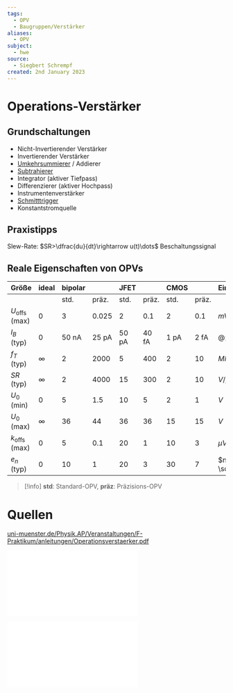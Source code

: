 ```yaml
---
tags:
  - OPV
  - Baugruppen/Verstärker
aliases:
  - OPV
subject:
  - hwe
source:
  - Siegbert Schrempf
created: 2nd January 2023
---
```


# Operations-Verstärker

## Grundschaltungen

- Nicht-Invertierender Verstärker
- Invertierender Verstärker
- [Umkehrsummierer](OPV-Umkehrsummierer.md) / Addierer
- [Subtrahierer](OPV-Subtrahierer.md)
- Integrator (aktiver Tiefpass)
- Differenzierer (aktiver Hochpass)
- Instrumentenverstärker
- [Schmitttrigger](Schmitt%20Trigger.md)
- Konstantstromquelle

## Praxistipps

Slew-Rate: $SR>\dfrac{du}{dt}\rightarrow u(t)\dots$ Beschaltungssignal 

## Reale Eigenschaften von OPVs

| Größe                    | ideal    | bipolar |       | JFET  |       | CMOS |       | Einheit          | Bezeichung     |
|:------------------------ |:-------- |:------- |:----- |:----- |:----- |:---- |:----- |:---------------- | -------------- |
|                          |          | std.    | präz. | std.  | präz. | std. | präz. |                  |                |
| $U_{\text {offs}}$ (max) | 0        | 3       | 0.025 | 2     | 0.1   | 2    | 0.1   | $mV$             | Offsetspannung | 
| $I_B$ (typ)              | 0        | 50 nA   | 25 pA | 50 pA | 40 fA | 1 pA | 2 fA  | $@ 25^{\circ} C$ |                |
| $f_T$ (typ)              | $\infty$ | 2       | 2000  | 5     | 400   | 2    | 10    | $MHz$            |                |
| $SR$ (typ)               | $\infty$ | 2       | 4000  | 15    | 300   | 2    | 10    | $V / \mu s$      |                |
| $U_0$ (min)              | 0        | 5       | 1.5   | 10    | 5     | 2    | 1     | $V$              |                |
| $U_0$ (max)              | $\infty$ | 36      | 44    | 36    | 36    | 15   | 15    | $V$              |                |
| $k_{\text {offs}}$ (max) | 0        | 5       | 0.1   | 20    | 1     | 10   | 3     | $\mu V /K$       |                |
| $e_n$ (typ)              | 0        | 10      | 1     | 20    | 3     | 30   | 7     | $nV / \sqrt{Hz}$ |                |

> [!info] **std**: Standard-OPV, **präz**: Präzisions-OPV

# Quellen

[uni-muenster.de/Physik.AP/Veranstaltungen/F-Praktikum/anleitungen/Operationsverstaerker.pdf](https://www.uni-muenster.de/Physik.AP/Veranstaltungen/F-Praktikum/anleitungen/Operationsverstaerker.pdf)

![OPV](assets/pdf/OPV.pdf)

![OPV Grundschaltungen](assets/pdf/OPV%20Grundschaltungen.pdf)
